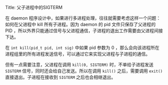 Title: 父子进程中的SIGTERM

在 daemon 程序设计中，如果进行多进程处理，往往就需要考虑这样一个问题：如何在父进程中 kill 所有子进程。因为 daemon 的 pid 文件只保存了父进程的 PID ，所以外界只能通过信号与父进程通信，子进程的退出工作需要由父进程间接下达。

在 `int kill(pid_t pid, int sig)` 中如果 pid 参数为 0 ，那么会向该进程所在进程组里的所有进程发送信号，可以通过它来实现父进程与子进程的通信。

但有一点需要注意，父进程在调用 `kill(0, SIGTERM)` 时，不单给子进程发送 `SIGTERM` 信号，同时还会给自己发送。所以在调用 `kill()` 之后，需要调用 `exit()` 直接退出。子进程在接收到 `SIGTERM` 之后也会相继退出。 
